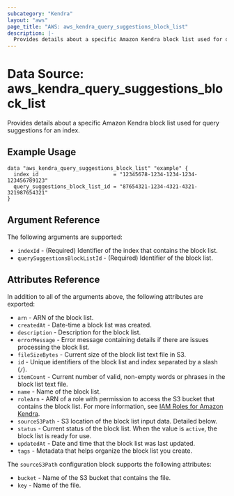 ```yaml
---
subcategory: "Kendra"
layout: "aws"
page_title: "AWS: aws_kendra_query_suggestions_block_list"
description: |-
  Provides details about a specific Amazon Kendra block list used for query suggestions for an index.
---
```


# Data Source: aws\_kendra\_query\_suggestions\_block\_list

Provides details about a specific Amazon Kendra block list used for query suggestions for an index.

## Example Usage

```hcl
data "aws_kendra_query_suggestions_block_list" "example" {
  index_id                        = "12345678-1234-1234-1234-123456789123"
  query_suggestions_block_list_id = "87654321-1234-4321-4321-321987654321"
}
```

## Argument Reference

The following arguments are supported:

* `indexId` - (Required) Identifier of the index that contains the block list.
* `querySuggestionsBlockListId` - (Required) Identifier of the block list.

## Attributes Reference

In addition to all of the arguments above, the following attributes are exported:

* `arn` - ARN of the block list.
* `createdAt` - Date-time a block list was created.
* `description` - Description for the block list.
* `errorMessage` - Error message containing details if there are issues processing the block list.
* `fileSizeBytes` - Current size of the block list text file in S3.
* `id` - Unique identifiers of the block list and index separated by a slash (`/`).
* `itemCount` - Current number of valid, non-empty words or phrases in the block list text file.
* `name` - Name of the block list.
* `roleArn` - ARN of a role with permission to access the S3 bucket that contains the block list. For more information, see [IAM Roles for Amazon Kendra](https://docs.aws.amazon.com/kendra/latest/dg/iam-roles.html).
* `sourceS3Path` - S3 location of the block list input data. Detailed below.
* `status` - Current status of the block list. When the value is `active`, the block list is ready for use.
* `updatedAt` - Date and time that the block list was last updated.
* `tags` - Metadata that helps organize the block list you create.

The `sourceS3Path` configuration block supports the following attributes:

* `bucket` - Name of the S3 bucket that contains the file.
* `key` - Name of the file.
